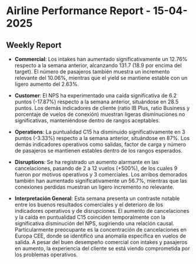 # Airline Performance Report - 15-04-2025

## Weekly Report

- **Commercial**: Los intakes han aumentado significativamente un 12.76% respecto a la semana anterior, alcanzando 131.7 (18.9 por encima del target). El número de pasajeros también muestra un incremento relevante del 10.06%, mientras que el yield se mantiene estable con un ligero aumento del 2.63%.

- **Customer**: El NPS ha experimentado una caída significativa de 6.2 puntos (-17.87%) respecto a la semana anterior, situándose en 28.5 puntos. Los demás indicadores de cliente (ratio IB Plus, ratio Business y porcentaje de vuelos de conexión) muestran ligeras disminuciones no significativas, manteniéndose dentro de rangos aceptables.

- **Operations**: La puntualidad C15 ha disminuido significativamente en 3 puntos (-3.33%) respecto a la semana anterior, situándose en 87%. Los demás indicadores operativos como salidas, factor de carga y número de pasajeros se mantienen estables dentro de los rangos esperados.

- **Disruptions**: Se ha registrado un aumento alarmante en las cancelaciones, pasando de 2 a 12 vuelos (+500%), de los cuales 9 fueron por motivos operativos y 3 comerciales. Los arribos demorados también han aumentado significativamente un 56.7%, mientras que las conexiones perdidas muestran un ligero incremento no relevante.

- **Interpretación General**: Esta semana presenta un contraste notable entre los buenos resultados comerciales y el deterioro de los indicadores operativos y de disrupciones. El aumento de cancelaciones y la caída en puntualidad C15 coinciden temporalmente con la significativa disminución del NPS, sugiriendo una relación causal. Particularmente preocupante es la concentración de cancelaciones en Europa CEE, donde se identificó una anomalía específica en vuelos de salida. A pesar del buen desempeño comercial con intakes y pasajeros en aumento, la experiencia del cliente se está viendo comprometida por los problemas operativos.

